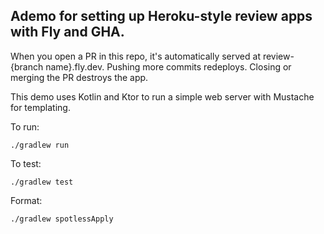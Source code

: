 ## Ademo for setting up Heroku-style review apps with Fly and GHA.

When you open a PR in this repo, it's automatically served at review-{branch name}.fly.dev. Pushing more commits redeploys. Closing or merging the PR destroys the app.

This demo uses Kotlin and Ktor to run a simple web server with Mustache for templating. 

To run:

`./gradlew run`

To test:

`./gradlew test`

Format:

`./gradlew spotlessApply`


